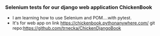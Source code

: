 ### Selenium tests for our django web application ChickenBook 

- I am learning how to use Selenium and POM....with pytest.
- It's for web app on link https://chickenbook.pythonanywhere.com/ git repo:https://github.com/trnecka/ChickenDjangoBook
